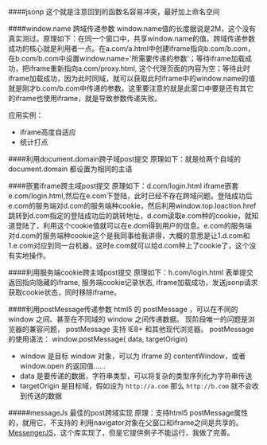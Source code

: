 ####jsonp
这个就是注意回到的函数名容易冲突，最好加上命名空间

####window.name 跨域传递参数
window.name值的长度据说是2M，这个没有真实测过。原理如下：在同一个窗口中，共享window.name的值。跨域传递参数成功的核心就是利用者一点。在a.com/a.html中创建iframe指向b.com/b.com，在b.com/b.com中设置window.name='所需要传递的参数'；等待iframe加载成功，把iframe重新指向a.com/proxy.html, 这个代理页面的内容为空；等待此时iframe加载成功，因为此时同域，就可以获取此时iframe中的window.name的值就是刚才b.com/b.com中传递的参数。这里要注意的就是此窗口中要是还有其它的iframe也使用iframe，就是导致参数传递失败。

应用实例：

- iframe高度自适应
- 统计打点

####利用document.domain跨子域post提交
原理如下：就是给两个自域的document.domain 都设置为相同的主语

####嵌套iframe跨主域post提交
原理如下：d.com/login.html iframe嵌套 e.com/login.html,然后在e.com下登陆，此时已经不存在跨域问题。登陆成功后e.com的服务端对d.com的服务端种cookie，然后利用window.top.loaction.href跳转到d.com指定的登陆成功后的跳转地址，d.com读取e.com种的cookie，就知道登陆了，利用这个cookie值就可以在e.dom得到用户的信息。e.com的服务端对d.com的服务端种cookie这个是我同事给我讲得，大概的意思是让1.d.com和1.e.com对应到同一台机器，这时e.com就可以给d.com种上了cookie了，这个没有实地操作。

####利用服务端cookie跨主域post提交
原理如下：h.com/login.html 表单提交返回指向隐藏的iframe, 服务端cookie记录状态, iframe加载成功，发送jsonp请求获取cookie状态，同时移除iframe。

####利用postMessage传递参数
html5 的 postMessage ，可以在不同的 window 之间、甚至在不同域的 window 之间传递数据。 现阶段唯一的问题是浏览器的兼容问题， postMessage 支持 IE8+ 和其他现代浏览器。
postMessage 的使用语法：
window.postMessage( data, targetOrigin)

- window 是目标 window 对象，可以为 iframe 的 contentWindow，或者 window.open 的返回值……
- data 是要传递的数据，字符串类型，可以将复杂的类型序列化为字符串传送
- targetOrigin 是目标域，假如设为 `http://a.com` 那么 `http://b.com` 就不会收到传送的数据

#####messageJs 最佳的post跨域实现
原理：支持html5 postMessage属性的，就用它，不支持的 利用navigator对象在父窗口和iframe之间是共享的。
[MessengerJS](https://github.com/biqing/MessengerJS)，这个库实现了，但是它提供例子不能运行，我做了完善。

